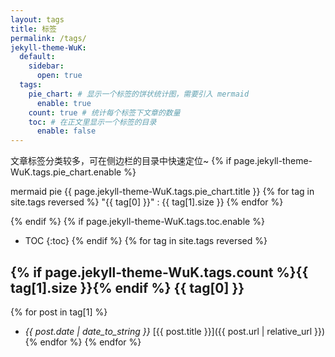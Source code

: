 ```yaml
---
layout: tags
title: 标签
permalink: /tags/
jekyll-theme-WuK:
  default:
    sidebar:
      open: true
  tags:
    pie_chart: # 显示一个标签的饼状统计图，需要引入 mermaid
      enable: true
    count: true # 统计每个标签下文章的数量
    toc: # 在正文里显示一个标签的目录
      enable: false
---
```


文章标签分类较多，可在侧边栏的目录中快速定位~
{% if page.jekyll-theme-WuK.tags.pie_chart.enable %}

mermaid
pie
{{ page.jekyll-theme-WuK.tags.pie_chart.title }}
{% for tag in site.tags reversed %}
"{{ tag[0] }}" : {{ tag[1].size }}
{% endfor %}


{% endif %}
{% if page.jekyll-theme-WuK.tags.toc.enable %}
- TOC
{:toc}
{% endif %}
{% for tag in site.tags reversed %}
## <span class="fa-layers fa-fw"><i class="fas fa-tag"></i>{% if page.jekyll-theme-WuK.tags.count %}<span class="fa-layers-counter">{{ tag[1].size }}</span>{% endif %}</span> {{ tag[0] }}

{% for post in tag[1] %}
- *{{ post.date | date_to_string }}* [{{ post.title }}]({{ post.url | relative_url }}){% endfor %}
{% endfor %}

